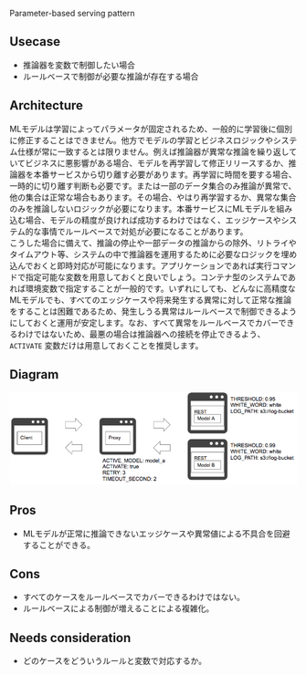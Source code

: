 Parameter-based serving pattern

## Usecase
- 推論器を変数で制御したい場合
- ルールベースで制御が必要な推論が存在する場合

## Architecture
MLモデルは学習によってパラメータが固定されるため、一般的に学習後に個別に修正することはできません。他方でモデルの学習とビジネスロジックやシステム仕様が常に一致するとは限りません。例えば推論器が異常な推論を繰り返していてビジネスに悪影響がある場合、モデルを再学習して修正リリースするか、推論器を本番サービスから切り離す必要があります。再学習に時間を要する場合、一時的に切り離す判断も必要です。または一部のデータ集合のみ推論が異常で、他の集合は正常な場合もあります。その場合、やはり再学習するか、異常な集合のみを推論しないロジックが必要になります。本番サービスにMLモデルを組み込む場合、モデルの精度が良ければ成功するわけではなく、エッジケースやシステム的な事情でルールベースで対処が必要になることがあります。<br>
こうした場合に備えて、推論の停止や一部データの推論からの除外、リトライやタイムアウト等、システムの中で推論器を運用するために必要なロジックを埋め込んでおくと即時対応が可能になります。アプリケーションであれば実行コマンドで指定可能な変数を用意しておくと良いでしょう。コンテナ型のシステムであれば環境変数で指定することが一般的です。いずれにしても、どんなに高精度なMLモデルでも、すべてのエッジケースや将来発生する異常に対して正常な推論をすることは困難であるため、発生しうる異常はルールベースで制御できるようにしておくと運用が安定します。なお、すべて異常をルールベースでカバーできるわけではないため、最悪の場合は推論器への接続を停止できるよう、`ACTIVATE` 変数だけは用意しておくことを推奨します。


## Diagram
![diagram](diagram.png)


## Pros
- MLモデルが正常に推論できないエッジケースや異常値による不具合を回避することができる。

## Cons
- すべてのケースをルールベースでカバーできるわけではない。
- ルールベースによる制御が増えることによる複雑化。

## Needs consideration
- どのケースをどういうルールと変数で対応するか。